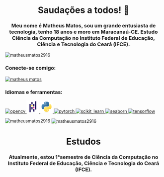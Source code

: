 <h1 align="center"> Saudações a todos! 👋</h1>
<h3 align="center">Meu nome é Matheus Matos, sou um grande entusiasta de tecnologia, tenho 18 anos e moro em Maracanaú-CE. Estudo Ciência da Computação no Instituto Federal de Educação, Ciência e Tecnologia do Ceará (IFCE).</h3>

<p align="left"> <img src="https://komarev.com/ghpvc/?username=matheusmatos2916&label=Profile%20views&color=0e75b6&style=flat" alt="matheusmatos2916" /> </p>

<h3 align="left">Conecte-se comigo:</h3>
<p align="esquerda">
<a href="https://linkedin.com/in/matheus matos" target="blank"><img align="center" src="https://raw.githubusercontent.com/rahuldkjain/github-profile- readme-generator/master/src/images/icons/Social/linked-in-alt.svg" alt="matheus matos" height="30" width="40" /></a>
</p>

<h3 align="left">Idiomas e ferramentas:</h3>
<p align="esquerda"> </a> <a href="https://opencv.org/" target="_blank" rel="noreferrer"> <img src="https://www.vectorlogo.zone/logos/opencv/opencv-icon.svg" alt="opencv" width="40" height="40"/> </a> <a href="https://pandas.pydata.org/" target="_blank" rel="noreferrer"> <img src="https://raw.githubusercontent.com/devicons/devicon/2ae2a900d2f041da66e950e4d48052658d850630/icons/pandas/pandas-original.svg" alt="pandas" width="40" height="40"/> </a> <a href="https://www.python.org" target="_blank" rel="noreferrer"> <img src="https://raw.githubusercontent.com/devicons/devicon/master/icons/python/python-original.svg" alt="python" width="40" height="40"/> </a> <a href="https://pytorch.org/" target="_blank" rel="noreferrer"> <img src="https://www.vectorlogo.zone/logos/pytorch/pytorch-icon.svg" alt="pytorch" width="40" height="40"/> </a> <a href="https://scikit-learn.org/" target="_blank" rel="noreferrer"> <img src="https://upload.wikimedia.org/wikipedia/commons/0/05/Scikit_learn_logo_small.svg" alt="scikit_learn" width="40" height="40"/> </a> <a href="https://seaborn.pydata.org/" target="_blank" rel="noreferrer"> <img src="https://seaborn.pydata.org/_images/logo-mark-lightbg.svg" alt="seaborn" width="40" height="40"/> </a> <a href="https://www.tensorflow.org" target="_blank" rel="noreferrer"> <img src="https://www.vectorlogo.zone/logos/tensorflow/tensorflow-icon.svg" alt="tensorflow" width="40" height="40"/> </a> </p>

<p><img align="left" src="https://github-readme-stats.vercel.app/api/top-langs?username=matheusmatos2916&show_icons=true&locale=en&layout=compact" alt="matheusmatos2916" /> </p>

<p>&nbsp;<img align="center" src="https://github-readme-stats.vercel.app/api?username=matheusmatos2916&show_icons=true&locale=en" alt="matheusmatos2916" /></p>

<h1 align="center">Estudos</h1>
<h3 align="center"> Atualmente, estou  1°semestre de Ciência da Computação no Instituto Federal de Educação, Ciência e Tecnologia do Ceará (IFCE).</h3>
